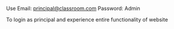 Use 
Email: principal@classroom.com
Password: Admin

To login as principal and experience entire functionality of website

